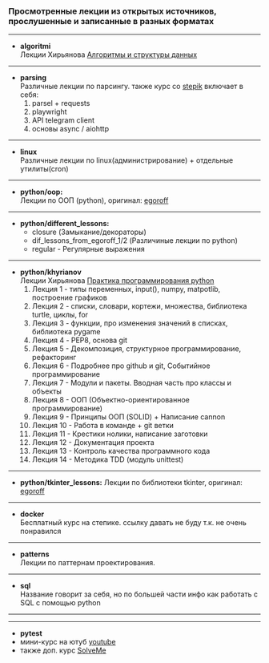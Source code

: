 ﻿### Просмотренные лекции из открытых источников, прослушенные и записанные в разных форматах
---

- **algoritmi**  
Лекции Хирьянова [Алгоритмы и структуры данных](https://www.youtube.com/playlist?list=PLRDzFCPr95fK7tr47883DFUbm4GeOjjc0)
---

- **parsing**  
Различные лекции по парсингу. также курс со [stepik](https://stepik.org/course/104774)
включает в себя:  
  1. parsel + requests 
  2. playwright 
  3. API telegram client 
  4. основы async / aiohttp
---

- **linux**  
Различные лекции по linux(администрирование) + отдельные утилиты(cron)
---


- **python/oop:**  
Лекции по ООП (python), оригинал: [egoroff](https://www.youtube.com/watch?v=jtIq61A1LLw&list=PLQAt0m1f9OHvyjJNjZK_unnLwMOXPTja8)
---

- **python/different_lessons:** 
  - closure (Замыкание/декораторы)
  - dif_lessons_from_egoroff_1/2 (Различиные лекции по python)
  - regular - Регулярные выражения
---

- **python/khyrianov**  
Лекции Хирьянова [Практика программирования python](https://www.youtube.com/playlist?list=PLRDzFCPr95fIDJUvFxvzWxg-V9BmZlMMe)
  1. Лекция 1 - типы переменных, input(), numpy, matpotlib, построение графиков
  1. Лекция 2 - списки, словари, кортежи, множества, библиотека turtle, циклы, for
  1. Лекция 3 - функции, про изменения значений в списках, библиотека pygame
  1. Лекция 4 - PEP8, основа git
  1. Лекция 5 - Декомпозиция, структурное программирование, рефакторинг
  1. Лекция 6 - Подробнее про github и git, Событийное программирование
  1. Лекция 7 - Модули и пакеты. Вводная часть про классы и объекты
  1. Лекция 8 - ООП (Объектно-ориентированное программирование)
  1. Лекция 9 - Принципы ООП (SOLID) + Написание cannon
  1.  Лекция 10 - Работа в команде + git ветки
  1.  Лекция 11 - Крестики нолики, написание заготовки
  1.  Лекция 12 - Документация проекта
  1.  Лекция 13 - Контроль качества программного кода
  1. Лекция 14 - Методика TDD (модуль unittest)
---

- **python/tkinter_lessons:** 
Лекции по библиотеки tkinter, оригинал: [egoroff](https://www.youtube.com/watch?v=mLySBcS-6p0&list=PLQAt0m1f9OHsd6U5okp1XLoYyQR0oBjMM)
---

- **docker**  
Бесплатный курс на степике. ссылку давать не буду т.к. не очень понравился
---

- **patterns**   
Лекции по паттернам проектирования.

---
- **sql**  
Название говорит за себя, но по большей части инфо как работать с SQL с помощью python

---

---
- **pytest**
- мини-курс на ютуб [youtube](https://www.youtube.com/watch?v=MIHXRF6YMN4&list=PLlKID9PnOE5hCuNW8L-qxC12U7WPWG6YS&index=2)
- также доп. курс [SolveMe](https://www.youtube.com/watch?v=cBt7DveuuS0&list=PLB2iiSfKWtvykq9s0plSVI_Du60i0iphU&index=2)
